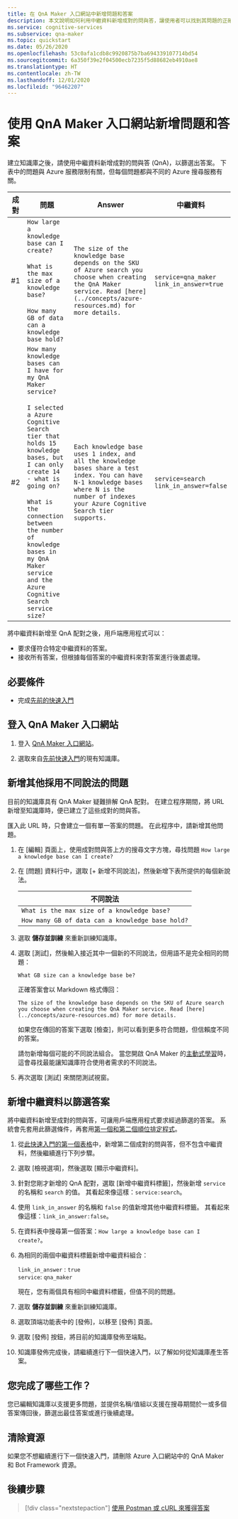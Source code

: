 ```yaml
---
title: 在 QnA Maker 入口網站中新增問題和答案
description: 本文說明如何利用中繼資料新增成對的問與答，讓使用者可以找到其問題的正確答案。
ms.service: cognitive-services
ms.subservice: qna-maker
ms.topic: quickstart
ms.date: 05/26/2020
ms.openlocfilehash: 53c0afa1cdb8c9920875b7ba694339107714bd54
ms.sourcegitcommit: 6a350f39e2f04500ecb7235f5d88682eb4910ae8
ms.translationtype: HT
ms.contentlocale: zh-TW
ms.lasthandoff: 12/01/2020
ms.locfileid: "96462207"
---
```

# <a name="add-questions-and-answer-with-qna-maker-portal"></a>使用 QnA Maker 入口網站新增問題和答案

建立知識庫之後，請使用中繼資料新增成對的問與答 (QnA)，以篩選出答案。 下表中的問題與 Azure 服務限制有關，但每個問題都與不同的 Azure 搜尋服務有關。

<a name="qna-table"></a>

|成對|問題|Answer|中繼資料|
|--|--|--|--|
|#1|`How large a knowledge base can I create?`<br><br>`What is the max size of a knowledge base?`<br><br>`How many GB of data can a knowledge base hold?` |`The size of the knowledge base depends on the SKU of Azure search you choose when creating the QnA Maker service. Read [here](../concepts/azure-resources.md) for more details.`|`service=qna_maker`<br>`link_in_answer=true`|
|#2|`How many knowledge bases can I have for my QnA Maker service?`<br><br>`I selected a Azure Cognitive Search tier that holds 15 knowledge bases, but I can only create 14 - what is going on?`<br><br>`What is the connection between the number of knowledge bases in my QnA Maker service and the Azure Cognitive Search service size?` |`Each knowledge base uses 1 index, and all the knowledge bases share a test index. You can have N-1 knowledge bases where N is the number of indexes your Azure Cognitive Search tier supports.`|`service=search`<br>`link_in_answer=false`|

將中繼資料新增至 QnA 配對之後，用戶端應用程式可以：

* 要求僅符合特定中繼資料的答案。
* 接收所有答案，但根據每個答案的中繼資料來對答案進行後置處理。


## <a name="prerequisites"></a>必要條件

* 完成[先前的快速入門](./create-publish-knowledge-base.md)

## <a name="sign-in-to-the-qna-maker-portal"></a>登入 QnA Maker 入口網站

1. 登入 [QnA Maker 入口網站](https://www.qnamaker.ai)。

1. 選取來自[先前快速入門](./create-publish-knowledge-base.md)的現有知識庫。

## <a name="add-additional-alternatively-phrased-questions"></a>新增其他採用不同說法的問題

目前的知識庫具有 QnA Maker 疑難排解 QnA 配對。 在建立程序期間，將 URL 新增至知識庫時，便已建立了這些成對的問與答。

匯入此 URL 時，只會建立一個有單一答案的問題。 在此程序中，請新增其他問題。

1. 在 [編輯] 頁面上，使用成對問與答上方的搜尋文字方塊，尋找問題 `How large a knowledge base can I create?`

1. 在 [問題] 資料行中，選取 [+ 新增不同說法]，然後新增下表所提供的每個新說法。

    |不同說法|
    |--|
    |`What is the max size of a knowledge base?`|
    |`How many GB of data can a knowledge base hold?`|

1. 選取 **儲存並訓練** 來重新訓練知識庫。

1. 選取 [測試]，然後輸入接近其中一個新的不同說法，但用語不是完全相同的問題：

    `What GB size can a knowledge base be?`

    正確答案會以 Markdown 格式傳回：

    `The size of the knowledge base depends on the SKU of Azure search you choose when creating the QnA Maker service. Read [here](../concepts/azure-resources.md) for more details.`

    如果您在傳回的答案下選取 [檢查]，則可以看到更多符合問題，但信賴度不同的答案。

    請勿新增每個可能的不同說法組合。 當您開啟 QnA Maker 的[主動式學習](../how-to/improve-knowledge-base.md)時，這會尋找最能讓知識庫符合使用者需求的不同說法。

1. 再次選取 [測試] 來關閉測試視窗。

## <a name="add-metadata-to-filter-the-answers"></a>新增中繼資料以篩選答案

將中繼資料新增至成對的問與答，可讓用戶端應用程式要求經過篩選的答案。 系統會先套用此篩選條件，再套用[第一個和第二個順位排定程式](../concepts/query-knowledge-base.md#ranker-process)。

1. 從[此快速入門的第一個表格](#qna-table)中，新增第二個成對的問與答，但不包含中繼資料，然後繼續進行下列步驟。

1. 選取 [檢視選項]，然後選取 [顯示中繼資料]。

1. 針對您剛才新增的 QnA 配對，選取 [新增中繼資料標籤]，然後新增 `service` 的名稱和 `search` 的值。 其看起來像這樣：`service:search`。

1. 使用 `link_in_answer` 的名稱和 `false` 的值新增其他中繼資料標籤。 其看起來像這樣：`link_in_answer:false`。

1. 在資料表中搜尋第一個答案：`How large a knowledge base can I create?`。

1. 為相同的兩個中繼資料標籤新增中繼資料組合：

    `link_in_answer` : `true`<br>
    `service`: `qna_maker`

    現在，您有兩個具有相同中繼資料標籤，但值不同的問題。

1. 選取 **儲存並訓練** 來重新訓練知識庫。

1. 選取頂端功能表中的 [發佈]，以移至 [發佈] 頁面。
1. 選取 [發佈] 按鈕，將目前的知識庫發佈至端點。
1. 知識庫發佈完成後，請繼續進行下一個快速入門，以了解如何從知識庫產生答案。

## <a name="what-did-you-accomplish"></a>您完成了哪些工作？

您已編輯知識庫以支援更多問題，並提供名稱/值組以支援在搜尋期間於一或多個答案傳回後，篩選出最佳答案或進行後續處理。

## <a name="clean-up-resources"></a>清除資源

如果您不想繼續進行下一個快速入門，請刪除 Azure 入口網站中的 QnA Maker 和 Bot Framework 資源。

## <a name="next-steps"></a>後續步驟

> [!div class="nextstepaction"]
> [使用 Postman 或 cURL 來獲得答案](get-answer-from-knowledge-base-using-url-tool.md)
